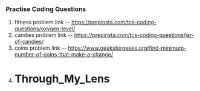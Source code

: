 ### Practise Coding Questions

1. fitness problem link -- https://prepinsta.com/tcs-coding-questions/oxygen-level/
2. candies problem link -- https://prepinsta.com/tcs-coding-questions/jar-of-candies/
3. coins problem link -- https://www.geeksforgeeks.org/find-minimum-number-of-coins-that-make-a-change/
4. # Through_My_Lens
